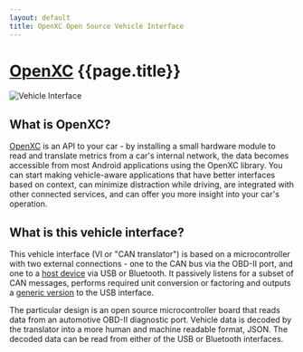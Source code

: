 ```yaml
---
layout: default
title: OpenXC Open Source Vehicle Interface
---
```


<div class="page-header">
    <h1><a href="http://openxcplatform.com">OpenXC</a> {{page.title}}</h1>
</div>

![Vehicle Interface](/images/CANTranslator_scaled.JPG "The Vehicle Interface")

<h2>What is OpenXC?</h2>

<a href="http://openxcplatform.com">OpenXC</a> is an API to your car - by
installing a small hardware module to read and translate metrics from a
car's internal network, the data becomes accessible from most Android
applications using the OpenXC library. You can start making vehicle-aware
applications that have better interfaces based on context, can minimize
distraction while driving, are integrated with other connected services, and
can offer you more insight into your car's operation.

<h2>What is this vehicle interface?</h2>

This vehicle interface (VI or "CAN translator") is based on a microcontroller with two
external connections - one to the CAN bus via the OBD-II port, and one to a
[host device][] via USB or Bluetooth. It passively listens for a subset of CAN
messages, performs required unit conversion or factoring and outputs a [generic
version][output-format] to the USB interface.

The particular design is an open source microcontroller board that reads data
from an automotive OBD-II diagnostic port. Vehicle data is decoded by the
translator into a more human and machine readable format, JSON. The decoded data
can be read from either of the USB or Bluetooth interfaces.

[output-format]: http://openxcplatform.com/vehicle-interface/output-format.html
[host device]: http://openxcplatform.com/android/index.html
